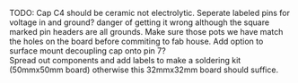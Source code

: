 TODO:
Cap C4 should be ceramic not electrolytic.
Seperate labeled pins for voltage in and ground? danger of getting it wrong although the square marked pin headers are all grounds.
Make sure those pots we have match the holes on the board before commiting to fab house.
Add option to surface mount decoupling cap onto pin 7?  
Spread out components and add labels to make a soldering kit (50mmx50mm board) otherwise this 32mmx32mm board should suffice.
